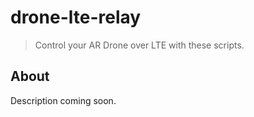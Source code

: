 # drone-lte-relay

> Control your AR Drone over LTE with these scripts.

## About

Description coming soon.